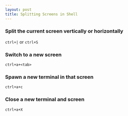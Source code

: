 ```yaml
---
layout: post
title: Splitting Screens in Shell
---
```


### Split the current screen vertically or horizontally
`ctrl+|` or `ctrl+S`

### Switch to a new screen
`ctrl+a+<tab>`

### Spawn a new terminal in that screen
`ctrl+a+c`

### Close a new terminal and screen
`ctrl+a+X`
